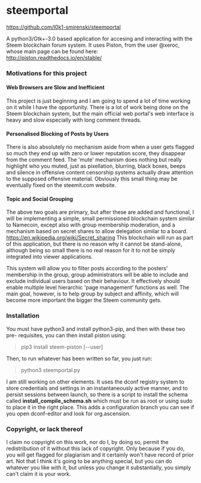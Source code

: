 # steemportal

https://github.com/l0k1-smirenski/steemportal

A python3/Gtk+-3.0 based application for accesing and interacting with the
Steem blockchain forum system. It uses Piston, from the user @xeroc, whose
main page can be found here: http://piston.readthedocs.io/en/stable/

### Motivations for this project

#### Web Browsers are Slow and Inefficient

This project is just beginning and I am going to spend a lot of time working
on it while I have the opportunity. There is a lot of work being done on the
Steem blockchain system, but the main official web portal's web interface is
heavy and slow especially with long comment threads. 

#### Personalised Blocking of Posts by Users

There is also absolutely no mechanism aside from when a user gets flagged so
much they end up with zero or lower reputation score, they disappear from 
the comment feed. The 'mute' mechanism does nothing but really highlight who
you muted, just as pixellation, blurring, black boxes, beeps and silence in
offensive content censorship systems actually draw attention to the supposed
offensive material. Obviously this small thing may be eventually fixed on
the steemit.com website.

#### Topic and Social Grouping

The above two goals are primary, but after these are added and functional,
I will be implementing a simple, small permissioned blockchain system 
similar to Namecoin, except also with group membership moderation, and a
mechanism based on secret shares to allow delegation similar to a board.
https://en.wikipedia.org/wiki/Secret_sharing This blockchain will run as 
part of this application, but there is no reason why it cannot be 
stand-alone, although being so small there is no real reason for it to not
be simply integrated into viewer applications. 

This system will allow you to filter posts according to the posters' 
membership in the group, group administrators will be able to include and 
exclude individual users based on their behaviour. It effectively should 
enable multiple level hierarchic 'page management' functions as well. The 
main goal, however, is to help group by subject and affinity, which will
become more important the bigger the Steem community gets.

### Installation

You must have python3 and install python3-pip, and then with these two pre-
requisites, you can then install piston using:

> pip3 install steem-piston [--user]

Then, to run whatever has been written so far, you just run:

> python3 steemportal.py

I am still working on other elements. It uses the dconf registry system to
store credentials and settings in an instantaneously active manner, and to
persist sessions between launch, so there is a script to install the schema
called **install_compile_schema.sh** which must be run as root or using sudo
to place it in the right place. This adds a configuration branch you can see
if you open dconf-editor and look for org.ascension.

### Copyright, or lack thereof

I claim no copyright on this work, nor do I, by doing so, permit the
redistribution of it without this lack of copyright. Only because if you do,
you will get flagged for plagiarism and it certainly won't have record of
prior art. Not that I think it's going to be anything special, but you can
do whatever you like with it, but unless you change it substantially, you
simply can't claim it is your work.
